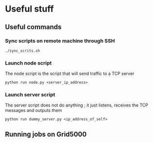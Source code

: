 # Useful stuff
## Useful commands
### Sync scripts on remote machine through SSH
```
./sync_scrits.sh 
```
### Launch node script
The node script is the script that will send traffic to a TCP server
```
python run node.py <server_ip_address>
```
### Launch server script
The server script does not do anything ; it just listens, receives the TCP messages and outputs them
```
python run dummy_server.py <ip_address_of_self>
```
## Running jobs on Grid5000


